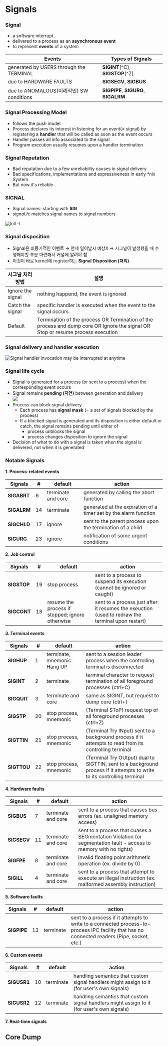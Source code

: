 # Signals
### Signal 
- a software interrupt
- delivered to a process as an __asynchronous event__
- to represent __events__ of a system  

|Events|Types of Signals|
|---|---|
|generated by USERS through the TERMINAL|__SIGINT__(^C), __SIGSTOP__(^Z)|
|due to HARDWARE FAULTS|__SIGSEGV__, __SIGBUS__|
|due to ANOMALOUS(이례적인) SW conditions|__SIGPIPE__, __SIGURG__, __SIGALRM__|


### Signal Processing Model
- follows the push model
- Process declares its interest in listening for an event(= signal) by registering a __handler__ that will be called as soon as the event occurs
- Handler passes all info associated to the signal
- Program execution usually resumes upon a handler termination

### Signal Reputation
- Bad reputation due to a few unreliability causes in signal delivery
- Bad specifications, implementations and expressiveness in early *nix System
- But now it's reliable

### SIGNAL
- Signal names: starting with __SIG__
- _signal.h_: matches signal names to signal numbers  

![kill -l](./signal.png)

### Signal disposition
- Signal은 비동기적인 이벤트 → 언제 일어날지 예상X → 시그널이 발생했을 때 수행해야할 부분 마련해서 커널에 알려야 함
- 이것이 바로 kernel에 register하는 __Signal Disposition (처리)__

|시그널 처리 방법|설명|
|---|---|
|Ignore the signal|nothing happend, the event is ignored|
|Catch the signal|specific handler is executed when the event to the signal occurs|
|Default|Termination of the process OR Termination of the process and dump core OR Ignore the signal OR Stop or resume process execution|

### Signal delivery and handler execution
![](https://3.bp.blogspot.com/-r5vFq1ixzCQ/W4U_niDlEbI/AAAAAAAAAOE/nHjIbTAQxRA7pgHGnCiBQuarvho88OehwCLcBGAs/s640/signal_delivery_execution.png "Signal handler invocation may be interrupted at anytime")

### Signal life cycle
- Signal is generated for a process (or sent to a process) when the corresponding event occurs
- Signal remains __pending (지연)__ between generation and delivery  
![](https://lh3.googleusercontent.com/proxy/mXDtKJkTBbmUQkGvKLZjid3DxLIgxM_sD-SnQVL-U2CjZrnqL4kfcWILfN72ucB8v-6vBYzlLj2Ityr06kx2wrAupaOBswWGtgheauqRiXoR-gTs9la63zi1SuhO)
- Process can block signal delivery
  - Each process has __signal mask__ (= a set of signals blocked by the process)
  - If a blocked signal is generated and its disposition is either default or catch, the signal remains pending until either of
    - process unblocks the signal
    - process changes disposition to ignore the signal
- Decision of what to do with a signal is taken when the signal is delivered, not when it is generated

### Notable Signals
__1. Process-related events__

|Signals|#|default|action|
|---|---|---|---|
|__SIGABRT__|6|terminate and core|generated by calling the abort function|
|__SIGALRM__|14|terminate|generated at the expiration of a timer set by the alarm function|
|__SIGCHLD__|17|ignore|sent to the parent process upon the termination of a child|
|__SIGURG__|23|ignore|notification of some urgent conditions|

__2. Job control__

|Signals|#|default|action|
|---|---|---|---|
|__SIGSTOP__|19|stop process|sent to a process to suspend its execution (cannot be ignored or caught)|
|__SIGCONT__|18|resume the process if stopped; ignore otherwise|sent to a process just after it resumes the exeuction (used to redraw the terminal upon restart)|

__3. Terminal events__

|Signals|#|default|action|
|---|---|---|---|
|__SIGHUP__|1|terminate, mnemonic: Hang UP|sent to a session leader process when the controlling terminal is disconnected|
|__SIGINT__|2|terminate|terminal character to request termination of all foreground processes (ctrl+C)|
|__SIGQUIT__|3|terminate and core|same as SIGINT, but request to dump core (ctrl+\)|
|__SIGSTP__|20|stop process, mnemonic|(Terminal SToP) request top of all foreground processes (ctrl+Z)|
|__SIGTTIN__|21|stop process, mnemonic|(Terminal Try INput) sent to a background process if it attempts to read from its controlling terminal|
|__SIGTTOU__|22|stop process, mnemonic|(Terminal Try OUtput) dual to SIGTTIN, sent to a background process if it attempts to write to its controlling terminal|

__4. Hardware faults__

|Signals|#|default|action|
|---|---|---|---|
|__SIGBUS__|7|terminate and core|sent to a process that causes bus errors (ex. unaligned memory access)|
|__SIGSEGV__|11|terminate and core|sent to a process that cuases a SEGmentation Violation (or segmentation fault - access to memory with no rights)|
|__SIGFPE__|8|terminate and core|invalid floating point arithmetic operation (ex. divide by 0)|
|__SIGILL__|4|terminate and core|sent to a process that attempt to execute an illegal instruction (ex. malformed assembly instruction)|

__5. Software faults__

|Signals|#|default|action|
|---|---|---|---|
|__SIGPIPE__|13|terminate|sent to a process if it attempts to write to a connected process-to-process IPC facility that has no connected readers (Pipe, socket, etc.)|

__6. Custom events__

|Signals|#|default|action|
|---|---|---|---|
|__SIGUSR1__|10|terminate|handling semantics that custom signal handlers might assign to it (for user's own signals)|
|__SIGUSR2__|12|terminate|handling semantics that custom signal handlers might assign to it (for user's own signals)|

__7. Real-time signals__



## Core Dump
